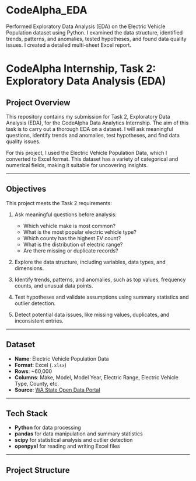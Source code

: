 # CodeAlpha_EDA
Performed Exploratory Data Analysis (EDA) on the Electric Vehicle Population dataset using Python. I examined the data structure, identified trends, patterns, and anomalies, tested hypotheses, and found data quality issues. I created a detailed multi-sheet Excel report.

# CodeAlpha Internship, Task 2: Exploratory Data Analysis (EDA)

## Project Overview
This repository contains my submission for Task 2, Exploratory Data Analysis (EDA), for the CodeAlpha Data Analytics Internship. The aim of this task is to carry out a thorough EDA on a dataset. I will ask meaningful questions, identify trends and anomalies, test hypotheses, and find data quality issues.

For this project, I used the Electric Vehicle Population Data, which I converted to Excel format. This dataset has a variety of categorical and numerical fields, making it suitable for uncovering insights.

---
## Objectives
This project meets the Task 2 requirements:

1. Ask meaningful questions before analysis:
   - Which vehicle make is most common?
   - What is the most popular electric vehicle type?
   - Which county has the highest EV count?
   - What is the distribution of electric range?
   - Are there missing or duplicate records?

2. Explore the data structure, including variables, data types, and dimensions.

3. Identify trends, patterns, and anomalies, such as top values, frequency counts, and unusual data points.

4. Test hypotheses and validate assumptions using summary statistics and outlier detection.

5. Detect potential data issues, like missing values, duplicates, and inconsistent entries.

---
## Dataset
- **Name**: Electric Vehicle Population Data
- **Format**: Excel (`.xlsx`)
- **Rows**: ~60,000
- **Columns**: Make, Model, Model Year, Electric Range, Electric Vehicle Type, County, etc.
- **Source**: [WA State Open Data Portal](https://data.wa.gov/)

---

## Tech Stack
- **Python** for data processing
- **pandas** for data manipulation and summary statistics
- **scipy** for statistical analysis and outlier detection
- **openpyxl** for reading and writing Excel files

---
## Project Structure
